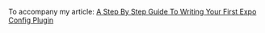 To accompany my article: [A Step By Step Guide To Writing Your First Expo Config Plugin](https://www.aronberezkin.com/posts/a-step-by-step-guide-to-writing-your-first-expo-config-plugin)
